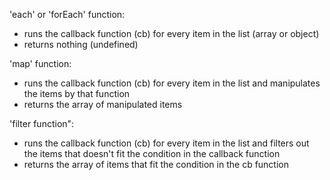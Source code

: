 'each' or 'forEach' function:
  - runs the callback function (cb) for every item in the list (array or object)
  - returns nothing (undefined)

'map' function:
  - runs the callback function (cb) for every item in the list and manipulates the items by that function
  - returns the array of manipulated items

'filter function":
  - runs the callback function (cb) for every item in the list and filters out the items that doesn't fit the condition in the callback function
  - returns the array of items that fit the condition in the cb function
